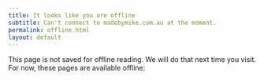 ```yaml
---
title: It looks like you are offline
subtitle: Can't connect to madebymike.com.au at the moment.
permalink: offline.html
layout: default
---
```


This page is not saved for offline reading. We will do that next time you visit. For now, these pages are available offline:

<div class="offline-list">
  <!-- <p>Sorry, no pages saved offline yet :(</p> -->
</div>

<script>
// Get a list of cache keys
window.caches.keys().then(function(cacheNames){

  // Find the key that matches my cacheName
  cacheName = cacheNames.filter(function(cacheName) {
    return cacheName.indexOf("::madebymike") !== -1;
  })[0]

  // Open the cache for that key
  caches.open(cacheName).then(function(cache) {
    return cache
      .keys()
      .then(function(requests) {
        var urls = requests
          .filter(function(request) {
            var isWritingPage = request.url.indexOf("/writing/") !== -1
            var isWritingIndexPage = /\/writing\/[0-9]/.test()
            return isWritingPage && !isWritingIndexPage;
          })
          .map(function(request) {
            return request.url;
          });
        return urls.sort();
      })
      .then(function(urls) {
          var getURLs = function(){
              if(!urls.length) {
                return '<p>Sorry, no pages saved offline yet :(</p>';
              }
              return urls.map(function(url){
                  return '<li><a href="'+url+'">' + url + '</a></li>'
              }).join('')
          }  
        document.querySelector(".offline-list").innerHTML = '<ul>' + getURLs() + '</ul>'
      });
  })
});
</script>
